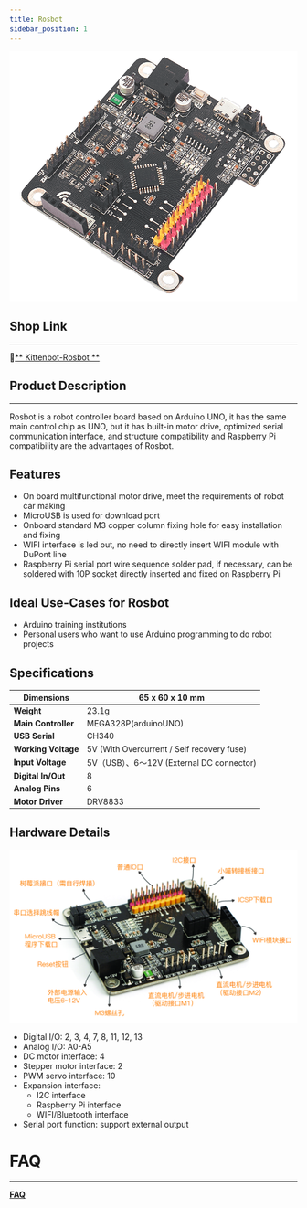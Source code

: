 ```yaml
---
title: Rosbot
sidebar_position: 1
---
```


![rosbot.png](1591417661687-57d59312-9787-416c-847e-1353a73281b9.png)


## Shop Link

---

**🛒**[** Kittenbot-Rosbot **](https://www.kittenbot.cc/products/rosbot-arduino-uno-for-advanced-robotics)





## Product Description

---

Rosbot is a robot controller board based on Arduino UNO, it has the same main control chip as UNO, but it has built-in motor drive, optimized serial communication interface, and structure compatibility and Raspberry Pi compatibility are the advantages of Rosbot.



## Features

- On board multifunctional motor drive, meet the requirements of robot car making
- MicroUSB is used for download port
- Onboard standard M3 copper column fixing hole for easy installation and fixing
- WIFI interface is led out, no need to directly insert WIFI module with DuPont line
- Raspberry Pi serial port wire sequence solder pad, if necessary, can be soldered with 10P socket directly inserted and fixed on Raspberry Pi


## Ideal Use-Cases for Rosbot

- Arduino training institutions
- Personal users who want to use Arduino programming to do robot projects


## Specifications
| **Dimensions** | 65 x 60 x 10 mm |
| --- | --- |
| **Weight** | 23.1g |
| **Main Controller** | MEGA328P(arduinoUNO) |
| **USB Serial** | CH340 |
| **Working Voltage** | 5V (With Overcurrent / Self recovery fuse) |
| **Input Voltage** | 5V（USB）、6～12V (External DC connector) |
| **Digital In/Out** | 8 |
| **Analog Pins** | 6 |
| **Motor Driver** | DRV8833 |

 



## Hardware Details

![Rosbot_1.jpg](1622796733832-19384ecc-28d4-4d2a-9047-679b5ff81140.jpeg)

- Digital I/O: 2, 3, 4, 7, 8, 11, 12, 13
- Analog I/O: A0-A5
- DC motor interface: 4
- Stepper motor interface: 2
- PWM servo interface: 10
- Expansion interface:
   - I2C interface
   - Raspberry Pi interface
   - WIFI/Bluetooth interface
- Serial port function: support external output


# FAQ

---

[**FAQ**](./FAQ)
